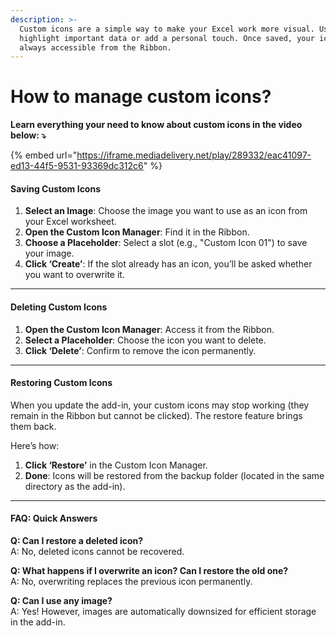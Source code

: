 ```yaml
---
description: >-
  Custom icons are a simple way to make your Excel work more visual. Use them to
  highlight important data or add a personal touch. Once saved, your icons are
  always accessible from the Ribbon.
---
```


# How to manage custom icons?

**Learn everything your need to know about custom icons in the video below: ⤵️**

{% embed url="https://iframe.mediadelivery.net/play/289332/eac41097-ed13-44f5-9531-93369dc312c6" %}

#### **Saving Custom Icons**

1. **Select an Image**: Choose the image you want to use as an icon from your Excel worksheet.
2. **Open the Custom Icon Manager**: Find it in the Ribbon.
3. **Choose a Placeholder**: Select a slot (e.g., "Custom Icon 01") to save your image.
4. **Click ‘Create’**: If the slot already has an icon, you’ll be asked whether you want to overwrite it.

***

#### **Deleting Custom Icons**

1. **Open the Custom Icon Manager**: Access it from the Ribbon.
2. **Select a Placeholder**: Choose the icon you want to delete.
3. **Click ‘Delete’**: Confirm to remove the icon permanently.

***

#### **Restoring Custom Icons**

When you update the add-in, your custom icons may stop working (they remain in the Ribbon but cannot be clicked). The restore feature brings them back.

Here’s how:

1. **Click ‘Restore’** in the Custom Icon Manager.
2. **Done**: Icons will be restored from the backup folder (located in the same directory as the add-in).

***

#### FAQ: Quick Answers

**Q: Can I restore a deleted icon?**\
A: No, deleted icons cannot be recovered.

**Q: What happens if I overwrite an icon? Can I restore the old one?**\
A: No, overwriting replaces the previous icon permanently.

**Q: Can I use any image?**\
A: Yes! However, images are automatically downsized for efficient storage in the add-in.

